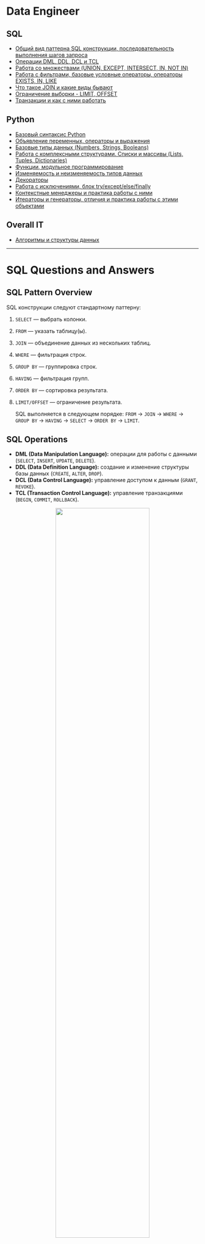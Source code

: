 # Data Engineer

## SQL

- [Общий вид паттерна SQL конструкции, последовательность выполнения шагов запроса](#sql-pattern-overview)
- [Операции DML, DDL, DCL и TCL](#sql-operations)
- [Работа со множествами (UNION, EXCEPT, INTERSECT, IN, NOT IN)](#sql-set-operations)
- [Работа с фильтрами, базовые условные операторы, операторы EXISTS, IN, LIKE](#sql-filters-and-operators)
- [Что такое JOIN и какие виды бывают](#sql-joins)
- [Ограничение выборки - LIMIT, OFFSET](#sql-limit-and-offset)
- [Транзакции и как с ними работать](#sql-transactions)

## Python

- [Базовый синтаксис Python](#python-basic-syntax)
- [Объявление переменных, операторы и выражения](#python-variables-and-operators)
- [Базовые типы данных (Numbers, Strings, Booleans)](#python-basic-data-types)
- [Работа с комплексными структурами. Списки и массивы (Lists, Tuples, Dictionaries)](#python-complex-data-structures)
- [Функции, модульное программирование](#python-functions-and-modular-programming)
- [Изменяемость и неизменяемость типов данных](#python-mutability)
- [Декораторы](#python-decorators)
- [Работа с исключениями, блок try/except/else/finally](#python-exception-handling)
- [Контекстные менеджеры и практика работы с ними](#python-context-managers)
- [Итераторы и генераторы, отличия и практика работы с этими объектами](#python-iterators-and-generators)

## Overall IT

- [Алгоритмы и структуры данных](#algorithms-and-data-structures)

---

# SQL Questions and Answers

## SQL Pattern Overview

SQL конструкции следуют стандартному паттерну:

1. `SELECT` — выбрать колонки.
2. `FROM` — указать таблицу(ы).
3. `JOIN` — объединение данных из нескольких таблиц.
4. `WHERE` — фильтрация строк.
5. `GROUP BY` — группировка строк.
6. `HAVING` — фильтрация групп.
7. `ORDER BY` — сортировка результата.
8. `LIMIT/OFFSET` — ограничение результата.

   SQL выполняется в следующем порядке: `FROM` → `JOIN` → `WHERE` → `GROUP BY` → `HAVING` → `SELECT` → `ORDER BY` → `LIMIT`.

## SQL Operations

- **DML (Data Manipulation Language):** операции для работы с данными (`SELECT`, `INSERT`, `UPDATE`, `DELETE`).
- **DDL (Data Definition Language):** создание и изменение структуры базы данных (`CREATE`, `ALTER`, `DROP`).
- **DCL (Data Control Language):** управление доступом к данным (`GRANT`, `REVOKE`).
- **TCL (Transaction Control Language):** управление транзакциями (`BEGIN`, `COMMIT`, `ROLLBACK`).

<div align="center">
  <img src="img/mind-map.jpg" width="70%">
</div>

## SQL Set Operations

- **UNION:** объединяет результаты двух запросов, исключая дубли.
- **EXCEPT:** возвращает строки из первого запроса, которых нет во втором.
- **INTERSECT:** возвращает строки, общие для обоих запросов.
- **IN/NOT IN:** проверяет наличие значения в списке (`IN`) или его отсутствие (`NOT IN`).

## SQL Filters and Operators

- **Фильтры (`WHERE`):** позволяют ограничить строки, соответствующие условиям.
- **Операторы:**
  - `=` — равно.
  - `<`, `>`, `<=`, `>=` — сравнение.
  - `BETWEEN` — диапазон.
  - `EXISTS` — проверяет наличие строк в подзапросе.
  - `LIKE` — поиск по шаблону (`%` — любые символы, `_` — один символ).
  - `IN` — проверка принадлежности значений.

## SQL Joins

`JOIN` объединяет строки из разных таблиц.

Виды:

- **INNER JOIN:** возвращает совпадающие строки.
- **LEFT JOIN:** все строки из левой таблицы + совпадения.
- **RIGHT JOIN:** все строки из правой таблицы + совпадения.
- **FULL OUTER JOIN:** объединение всех строк из обеих таблиц.
- **CROSS JOIN:** декартово произведение (все комбинации строк).

<div align="center">
  <img src="img/joins.jpg" width="50%">
</div>

<div align="center">
  <img src="img/joins.gif" width="50%">
</div>

## SQL Limit and Offset

- **LIMIT:** ограничивает количество строк в результате (`LIMIT 10` — первые 10 строк).
- **OFFSET:** пропускает указанное количество строк перед выборкой (`OFFSET 5` — пропустить первые 5 строк).

  Комбинация `LIMIT` и `OFFSET` позволяет реализовать пагинацию (`LIMIT 10 OFFSET 20` — строки с 21 по 30).

## SQL Transactions

Транзакция — это единица работы с данными, которую можно подтвердить (`COMMIT`) или откатить (`ROLLBACK`).

Пример работы:

1. `BEGIN TRANSACTION;` — начать транзакцию.
2. Выполнить изменения (`INSERT`, `UPDATE`, `DELETE`).
3. `COMMIT;` — подтвердить изменения.
4. Если ошибка, выполнить `ROLLBACK;` — откатить изменения.

   Транзакции обеспечивают целостность данных и поддерживают свойства ACID: атомарность, согласованность, изоляция, долговечность.

---

# Python Questions and Answers

## Python Basic Syntax

Python отличается лаконичным и читаемым синтаксисом. Основные правила:

- Используются **отступы** вместо фигурных скобок для обозначения блоков кода (рекомендуемый отступ — 4 пробела).
- Код чувствителен к регистру (`Name` и `name` — разные переменные).
- Пример:
  ```python
  x = 10  # Объявление переменной
  if x > 0:
      print("Positive")
  else:
      print("Non-positive")
  ```

## Python Variables and Operators

- **Переменные** создаются присваиванием значений. Объявление типа не требуется (Python — язык с динамической типизацией).
  ```python
  name = "Alice"  # строка
  age = 25        # число
  is_student = True  # логическое значение
  ```
- **Операторы**:
  - Арифметические: `+` (сложение), `-` (вычитание), `*` (умножение), `/` (деление), `//` (целочисленное деление), `%` (остаток), `**` (возведение в степень).
  - Сравнения: `==` (равно), `!=` (не равно), `<`, `>`, `<=`, `>=`.
  - Логические: `and`, `or`, `not`.
  - Присваивания: `=`, `+=`, `-=`, `*=`, `/=`.

Пример:

```python
x = 5
y = 3
print(x + y)  # 8
print(x > y and y > 0)  # True
```

## Python Basic Data Types

Python поддерживает следующие основные типы данных:

- **Numbers:**
  - `int` — целые числа (например, `42`).
  - `float` — числа с плавающей точкой (например, `3.14`).
  - `complex` — комплексные числа (например, `1+2j`).
- **Strings (строки):** текстовые данные, заключённые в одинарные или двойные кавычки.
  ```python
  s = "Hello, World!"
  print(len(s))  # длина строки
  print(s.upper())  # HELLO, WORLD!
  ```
- **Booleans:** логические значения `True` и `False`.

## Python Complex Data Structures

### Списки (Lists)

- Изменяемые упорядоченные коллекции.
- Методы: `.append()`, `.remove()`, `.pop()`, `.sort()`, `.reverse()`.

```python
lst = [1, 2, 3]
lst.append(4)  # [1, 2, 3, 4]
lst.pop()      # [1, 2, 3]
```

### Кортежи (Tuples)

- Неизменяемые упорядоченные коллекции.

```python
tup = (1, 2, 3)
print(tup[0])  # 1
```

### Словари (Dictionaries)

- Хранение данных в формате ключ-значение.
- Методы: `.keys()`, `.values()`, `.items()`.

```python
dct = {"name": "Alice", "age": 30}
dct["city"] = "New York"  # Добавление
print(dct["name"])        # Alice
```

## Python Functions and Modular Programming

Функции определяются с помощью `def` и используются для повторного выполнения кода:

```python
def greet(name):
    return f"Hello, {name}!"

print(greet("Alice"))  # Hello, Alice!
```

Модули организуют код по файлам. Их можно импортировать:

```python
import math
print(math.sqrt(16))  # 4.0
```

## Python Mutability

- **Изменяемые (mutable):** можно изменять содержимое объекта (`list`, `dict`, `set`).
  ```python
  lst = [1, 2, 3]
  lst.append(4)  # [1, 2, 3, 4]
  ```
- **Неизменяемые (immutable):** содержимое объекта нельзя изменить (`int`, `str`, `tuple`).
  ```python
  name = "Alice"
  name[0] = "B"  # Ошибка
  ```

## Python Decorators

- Декораторы — это функции, изменяющие поведение других функций.

  Пример:

```python
def decorator(func):
    def wrapper():
        print("Before")
        func()
        print("After")
    return wrapper

@decorator
def say_hello():
    print("Hello")

say_hello()
```

## Python Exception Handling

Исключения обрабатываются для предотвращения сбоев программы:

```python
try:
    x = 1 / 0
except ZeroDivisionError:
    print("Cannot divide by zero")
else:
    print("No errors")
finally:
    print("Always executed")
```

## Python Context Managers

Контекстные менеджеры автоматически управляют ресурсами, например, файлами.

Пример:

```python
with open("file.txt", "r") as file:
    content = file.read()
print(content)  # Файл автоматически закрывается
```

## Python Iterators and Generators

### Итераторы

Итераторы — объекты, которые возвращают элементы по одному.

```python
lst = [1, 2, 3]
it = iter(lst)
print(next(it))  # 1
print(next(it))  # 2
```

### Генераторы

Генераторы создаются с использованием `yield` для ленивой генерации данных.

```python
def generator():
    for i in range(3):
        yield i

for value in generator():
    print(value)
```

Генераторы экономят память, создавая элементы по мере необходимости.

---

# Общий IT Раздел

## Algorithms and Data Structures

### Алгоритмы

Алгоритмы — это последовательности инструкций для выполнения задачи. Они являются основой программирования и служат для решения различных задач. Ключевые характеристики алгоритмов:

1. **Точность:** чёткое определение шагов.
2. **Конечность:** выполнение за конечное число шагов.
3. **Эффективность:** минимизация использования времени и памяти.

#### Основные виды алгоритмов:

1. **Сортировка:**

   - **Bubble Sort:** простая, но медленная сортировка путём многократного сравнения соседних элементов.
   - **Merge Sort:** делит массив на части, сортирует их и объединяет.
   - **Quick Sort:** использует разделение массива на меньшие части вокруг опорного элемента.

2. **Поиск:**

   - **Линейный поиск:** проверяет каждый элемент массива.
   - **Бинарный поиск:** ищет в отсортированном массиве, деля его пополам.

3. **Графовые алгоритмы:**

   - **Поиск в ширину (BFS):** проходит по уровням графа.
   - **Поиск в глубину (DFS):** уходит в глубину графа, пока возможно.

4. **Жадные алгоритмы:** выбирают локально оптимальное решение на каждом шаге (например, алгоритм Дейкстры: используется для нахождения кратчайшего пути от одной вершины до всех остальных в графе с неотрицательными весами рёбер.).

5. **Динамическое программирование:** разбивает задачу на подзадачи, запоминая их решения (например, задача о рюкзаке(Knapsack Problem) — это оптимизационная задача, в которой нужно выбрать набор предметов для размещения в рюкзаке, чтобы максимизировать их ценность, не превышая ограничение по весу.).

#### Пример: Бинарный поиск

```python
def binary_search(arr, target):
    left, right = 0, len(arr) - 1
    while left <= right:
        mid = (left + right) // 2
        if arr[mid] == target:
            return mid
        elif arr[mid] < target:
            left = mid + 1
        else:
            right = mid - 1
    return -1
```

### Структуры данных

Структуры данных — это способы организации и хранения данных для эффективной работы алгоритмов.

#### Основные типы структур данных:

1. **Массивы (Arrays):** упорядоченные коллекции элементов одного типа.

   - Доступ к элементам по индексу за O(1).
   - Добавление/удаление элемента — O(n).

2. **Списки (Linked Lists):** последовательности элементов, где каждый элемент хранит ссылку на следующий.

   - Быстрое добавление/удаление в начало/конец.
   - Медленный доступ к элементам (O(n)).

3. **Стеки (Stacks):** работают по принципу LIFO (последним пришёл — первым вышел).

   - Операции `push`, `pop`, `peek`.

   ```python
   stack = []
   stack.append(1)  # push
   stack.pop()      # pop
   ```

4. **Очереди (Queues):** работают по принципу FIFO (первым пришёл — первым вышел).

   - Реализация через списки или `collections.deque`.

5. **Хэш-таблицы (Hash Tables):** ключ-значение, обеспечивающие быстрый доступ (O(1) в среднем).

   ```python
   d = {"key": "value"}
   print(d["key"])  # value
   ```

6. **Деревья (Trees):** иерархические структуры.

   - **Бинарное дерево поиска (BST):** узлы меньше корня — слева, больше — справа.

7. **Графы (Graphs):** узлы (вершины), соединённые рёбрами.
   - Направленные/ненаправленные, взвешенные/невзвешенные.

#### Пример: Обход графа в ширину (BFS)

```python
from collections import deque

def bfs(graph, start):
    visited = set()
    queue = deque([start])
    while queue:
        node = queue.popleft()
        if node not in visited:
            visited.add(node)
            queue.extend(graph[node] - visited)
    return visited

graph = {
    "A": {"B", "C"},
    "B": {"A", "D", "E"},
    "C": {"A", "F"},
    "D": {"B"},
    "E": {"B", "F"},
    "F": {"C", "E"}
}
print(bfs(graph, "A"))  # {'A', 'B', 'C', 'D', 'E', 'F'}
```

### Выбор структуры данных

При выборе структуры данных важно учитывать:

1. **Тип операции:** частота доступа, добавления или удаления данных.
2. **Объём данных:** влияние на производительность.
3. **Сложность операций:** временная сложность.

### Анализ алгоритмов (Big O)

**Big O notation** описывает сложность алгоритма:

- O(1): Константное время (наиболее эффективное).
- O(n): Линейное время (увеличивается пропорционально входным данным).
- O(n^2): Квадратичное время (часто для вложенных циклов).
- O(log n): Логарифмическое время (например, бинарный поиск).

#### Пример анализа:

- Линейный поиск массива: O(n).
- Вставка в хэш-таблицу: O(1) в среднем.
- Сортировка слиянием: O(n log n).
